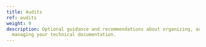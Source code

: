 ```yaml
---
title: Audits
ref: audits
weight: 9
description: Optional guidance and recommendations about organizing, authoring, and
  managing your technical documentation.
---
```


